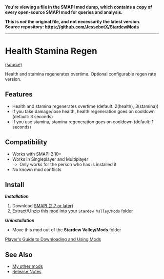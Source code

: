 **You're viewing a file in the SMAPI mod dump, which contains a copy of every open-source SMAPI mod
for queries and analysis.**

**This is _not_ the original file, and not necessarily the latest version.**  
**Source repository: https://github.com/JessebotX/StardewMods**

----

# Health Stamina Regen
[(source)](https://www.nexusmods.com/stardewvalley/mods/3207)

Health and stamina regenerates overtime. Optional configurable regen rate version.

## Features
- Health and stamina regenerates overtime (default: 2(health), 3(stamina))
- If you take damage/lose health, health regeneration goes on cooldown (default: 3 seconds)
- If you use stamina, stamina regeneration goes on cooldown (default: 1 seconds)

## Compatibility
- Works with SMAPI 2.10+
- Works in Singleplayer and Multiplayer
  - Only works for the person who has is installed it
- No known mod conflicts	

## Install
_**Installation**_
1. Download [SMAPI (2.7 or later)](https://www.nexusmods.com/stardewvalley/mods/2400)
2. Extract/Unzip this mod into your ```Stardew Valley/Mods``` folder

_**Uninstallation**_
- Move this mod out of the **Stardew Valley/Mods** folder

[Player's Guide to Downloading and Using Mods](https://stardewvalleywiki.com/Modding:Player_Guide/Getting_Started)

## See Also
- [My other mods](https://www.nexusmods.com/users/55529772?tab=user+files)
- [Release Notes](https://github.com/JessebotX/StardewMods/blob/master/HealthStaminaRegen/changelog.md)